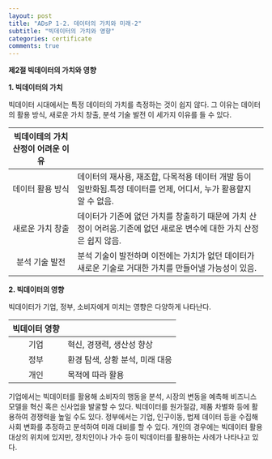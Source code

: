 ```yaml
---
layout: post
title: "ADsP 1-2. 데이터의 가치와 미래-2"
subtitle: "빅데이터의 가치와 영향"
categories: certificate
comments: true
---
```


**제2절 빅데이터의 가치와 영향**

**1. 빅데이터의 가치**

빅데이터 시대에서는 특정 데이터의 가치를 측정하는 것이 쉽지 않다. 그 이유는 데이터의 활용 방식, 새로운 가치 창출, 분석 기술 발전 이 세가지 이유를 들 수 있다.

| **빅데이테의 가치 산정이 어려운 이유** |                                                              |
| :------------------------------------: | ------------------------------------------------------------ |
|            데이터 활용 방식            | 데이터의 재사용, 재조합, 다목적용 데이터 개발 등이 일반화됨.특정 데이터를 언제, 어디서, 누가 활용할지 알 수 없음. |
|            새로운 가치 창출            | 데이터가 기존에 없던 가치를 창출하기 때문에 가치 산정이 어려움.기존에 없던 새로운 변수에 대한 가치 산정은 쉽지 않음. |
|             분석 기술 발전             | 분석 기술이 발전하며 이전에는 가치가 없던 데이터가 새로운 기술로 거대한 가치를 만들어낼 가능성이 있음. |

**2. 빅데이터의 영향**

빅데이터가 기업, 정부, 소비자에게 미치는 영향은 다양하게 나타난다.

| **빅데이터 영향** |                                 |
| :---------------: | :------------------------------ |
|       기업        | 혁신, 경쟁력, 생산성 향상       |
|       정부        | 환경 탐색, 상황 분석, 미래 대응 |
|       개인        | 목적에 따라 활용                |

기업에서는 빅데이터를 활용해 소비자의 행동을 분석, 시장의 변동을 예측해 비즈니스 모델을 혁신 혹은 신사업을 발굴할 수 있다. 빅데이터를 원가절감, 제품 차별화 등에 활용하여 경쟁력을 높일 수도 있다. 정부에서는 기업, 인구이동, 법제 데이터 등을 수집해 사회 변화를 추정하고 분석하여 미래 대비를 할 수 있다. 개인의 경우에는 빅데이터 활용 대상의 위치에 있지만, 정치인이나 가수 등이 빅데이터를 활용하는 사례가 나타나고 있다.